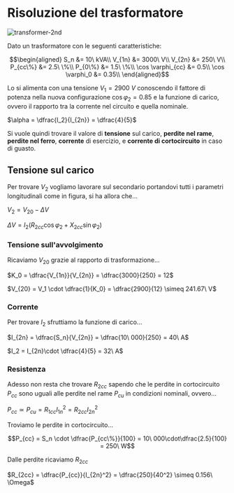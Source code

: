 # Risoluzione del trasformatore  

![transformer-2nd](https://github.com/user-attachments/assets/7921de1b-d5fa-4791-a317-07bb268e5f54)  

Dato un trasformatore con le seguenti caratteristiche:  

```math
\begin{aligned}
    S_n &= 10\ kVA\\
    V_{1n} &= 3000\ V\\
    V_{2n} &= 250\ V\\
    P_{cc\%} &= 2.5\ \%\\
    P_{0\%} &= 1.5\ \%\\
    \cos \varphi_{cc} &= 0.5\\
    \cos \varphi_0 &= 0.35\\
\end{aligned}
```

Lo si alimenta con una tensione $V_1 = 2900\ V$ conoscendo il fattore di potenza nella nuova configurazione $\cos \varphi_2 = 0.85$ e la funzione di carico, ovvero il rapporto tra la corrente nel circuito e quella nominale.  

$\alpha = \dfrac{I_2}{I_{2n}} = \dfrac{4}{5}$  

Si vuole quindi trovare il valore di **tensione** sul carico, **perdite nel rame**, **perdite nel ferro**, **corrente** di esercizio, e **corrente di cortocircuito** in caso di guasto.  

## Tensione sul carico  

Per trovare $V_2$ vogliamo lavorare sul secondario portandovi tutti i parametri longitudinali come in figura, si ha allora che...  

$V_2 = V_{20} - \Delta V$  

$\Delta V = I_2\bigg(R_{2cc}\cos\varphi_2 + X_{2cc}\sin\varphi_2\bigg)$  

### Tensione sull'avvolgimento  

Ricaviamo $V_{20}$ grazie al rapporto di trasformazione...  

$K_0 = \dfrac{V_{1n}}{V_{2n}} = \dfrac{3000}{250} = 12$  

$V_{20} = V_1 \cdot \dfrac{1}{K_0} = \dfrac{2900}{12} \simeq 241.67\ V$  

### Corrente  

Per trovare $I_2$ sfruttiamo la funzione di carico...  

$I_{2n} = \dfrac{S_n}{V_{2n}} = \dfrac{10\ 000}{250} = 40\ A$  

$I_2 = I_{2n}\cdot \dfrac{4}{5} = 32\ A$  

### Resistenza  

Adesso non resta che trovare $R_{2cc}$ sapendo che le perdite in cortocircuito $P_{cc}$ sono uguali alle perdite nel rame $P_{cu}$ in condizioni nominali, ovvero...  

$P_{cc} \simeq P_{cu} = R_{1cc}I_{1n}^2 = R_{2cc}I_{2n}^2$  

Troviamo le perdite in cortocircuito...  

```math
P_{cc} = S_n \cdot \dfrac{P_{cc\%}}{100} = 10\ 000\cdot\dfrac{2.5}{100} = 250\ W
```

Dalle perdite ricaviamo $R_{2cc}$  

$R_{2cc} = \dfrac{P_{cc}}{I_{2n}^2} = \dfrac{250}{40^2} \simeq 0.156\ \Omega$  

